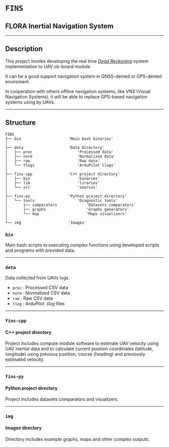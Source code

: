 # **`FINS`**

## **FLORA Inertial Navigation System**

---

## **Description**

This project involes developing the real time <u>*Dead Reckoning*</u> system implementation to UAV ob-board module. 

It can be a good support navigation system in GNSS-denied or GPS-denied enviroment.

In cooperation with others offline navigation systems, like *VNS* (Visual Navigation Systems), it will be able to replace GPS-based navigation systems using by UAVs.

---

## **Structure**

``` text
FINS
├── bin                     'Main bash binaries'
│
├── data                    'Data Directory'
│   ├── proc                    'Processed data'
│   ├── norm                    'Normalized data'
│   ├── raw                     'Raw data'
│   └── tlogs                   'ArduPilot tlogs'
│
├── fins-cpp                'C++ project directory'
│   ├── bin                     'binaries'
│   ├── lib                     'liraries'
│   └── src                     'sources'
│
├── fins-py                 'Python project directory'
│   └── tools                   'Diagnostic tools'
│       ├── comparators             'Datasets comparators'
│       ├── graphs                  'Graphs generators'
│       └── map                     'Maps visualizers'
│
└── img                     'Images'

```

### **`bin`**

Main bash scripts to executing complex functions using developed scripts and programs with provided data.

---

### **`data`** 

Data collected from UAVs logs.

- `proc` : Processed CSV data
- `norm` : Normalized CSV data
- `raw`  : Raw CSV data
- `tlog` : ArduPilot *.tlog* files

---

### **`fins-cpp`**

#### **C++ project directory**

Project includes compute module software to estimate UAV velocity using UAV inertial data and to calculate current position coordinates (latitude, longitude) using previous position, course (heading) and previously estimated velocity.

---

### **`fins-py`**

#### **Python project directory**

Project includes datasets comparators and visualizers.

---

### **`img`**

#### **Images directory**

Directory includes example graphs, maps and other complex outputs.
